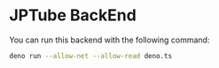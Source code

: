 # JPTube BackEnd

You can run this backend with the following command:

```sh
deno run --allow-net --allow-read deno.ts